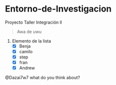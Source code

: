 # Entorno-de-Investigacion
Proyecto Taller Integración ll 
> Awa de uwu

1. Elemento de la lista
   - [x] Benja
   - [x] camilo
   - [x] step
   - [x] fran
   - [x] Andrew

@Dazai7w7 what do you think about?   